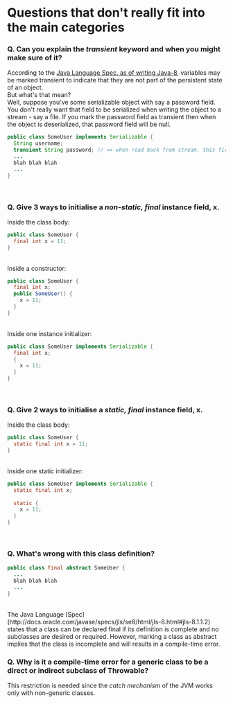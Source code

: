 # Questions that don't really fit into the main categories

### Q. Can you explain the *transient* keyword and when you might make sure of it?<br>
According to the [Java Language Spec. as of writing Java-8](http://docs.oracle.com/javase/specs/jls/se8/html/jls-8.html#jls-8.3.1.3), variables may be marked transient to indicate that they are not part of the persistent state of an object.<br>But what's that mean?<br>Well, suppose you've some serializable object with say a password field. You don't really want that field to be serialized when writing the object to a stream - say a file. If you mark the password field as transient then when the object is deserialized, that password field will be null.<br>
```java
public class SomeUser implements Serializable {
  String username;
  transient String password; // => when read back from stream, this field will be null
  ...
  blah blah blah
  ...
}
```
<br>

### Q. Give 3 ways to initialise a *non-static, final* instance field, x.<br>
Inside the class body:<br>

```java
public class SomeUser {
  final int x = 11;  
}
```
<br>
Inside a constructor:<br>

```java
public class SomeUser {
  final int x;  
  public SomeUser() {
    x = 11;
  }
}
```
<br>
Inside one instance initializer:<br>

```java
public class SomeUser implements Serializable {
  final int x;
  {
    x = 11;
  }
}
```
<br>

### Q. Give 2 ways to initialise a *static, final* instance field, x.<br>
Inside the class body:<br>

```java
public class SomeUser {
  static final int x = 11;  
}
```
<br>
Inside one static initializer:<br>

```java
public class SomeUser implements Serializable {
  static final int x;
  
  static {
    x = 11;
  }
}
```
<br>

### Q. What's wrong with this class definition?<br>

```java
public class final abstract SomeUser {
  ...
  blah blah blah
  ...
}
```

<br>
The Java Language [Spec](http://docs.oracle.com/javase/specs/jls/se8/html/jls-8.html#jls-8.1.1.2) states that a class can be declared final if its definition is complete and no subclasses are desired or required. However, marking a class as abstract implies that the class is incomplete and will results in a compile-time error. 

<br>

### Q. Why is it a compile-time error for a generic class to be a direct or indirect subclass of Throwable?
This restriction is needed since the *catch mechanism* of the JVM works only with non-generic classes.

<br>




